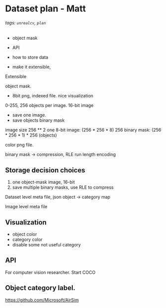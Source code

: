 # Dataset plan - Matt

###### tags: `unrealcv`, `plan`

- object mask
- API
- how to store data

- make it extensible, 

Extensible

object mask.
- 8bit png, indexed file. nice visualization

0-255, 256 objects per image. 16-bit image
- save one image.
- save objects binary mask

image size 256 ** 2
one 8-bit image: (256 * 256 * 8)
256 binary mask: (256 * 256 * 1) * 256 (objects)

color png file.

binary mask -> compression, RLE run length encoding

## Storage decision choices
1. one object-mask image, 16-bit
2. save multiple binary masks, use RLE to compress 

Dataset level meta file, json
object -> category map

Image level meta file


## Visualization
- object color
- category color
- disable some not useful category

## API
For computer vision researcher. 
Start COCO

## Object category label.

https://github.com/Microsoft/AirSim